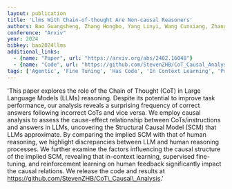 ```yaml
---
layout: publication
title: 'Llms With Chain-of-thought Are Non-causal Reasoners'
authors: Bao Guangsheng, Zhang Hongbo, Yang Linyi, Wang Cunxiang, Zhang Yue
conference: "Arxiv"
year: 2024
bibkey: bao2024llms
additional_links:
  - {name: "Paper", url: "https://arxiv.org/abs/2402.16048"}
  - {name: "Code", url: "https://github.com/StevenZHB/CoT_Causal_Analysis"}
tags: ['Agentic', 'Fine Tuning', 'Has Code', 'In Context Learning', 'Pretraining Methods', 'Prompting', 'Reinforcement Learning', 'Training Techniques']
---
```

'This paper explores the role of the Chain of Thought (CoT) in Large Language Models (LLMs) reasoning. Despite its potential to improve task performance, our analysis reveals a surprising frequency of correct answers following incorrect CoTs and vice versa. We employ causal analysis to assess the cause-effect relationship between CoTs/instructions and answers in LLMs, uncovering the Structural Causal Model (SCM) that LLMs approximate. By comparing the implied SCM with that of human reasoning, we highlight discrepancies between LLM and human reasoning processes. We further examine the factors influencing the causal structure of the implied SCM, revealing that in-context learning, supervised fine-tuning, and reinforcement learning on human feedback significantly impact the causal relations. We release the code and results at https://github.com/StevenZHB/CoT\_Causal\_Analysis.'
